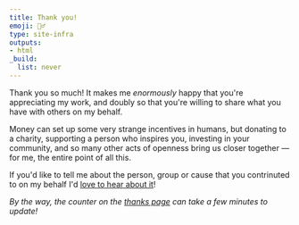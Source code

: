 ```yaml
---
title: Thank you!
emoji: 🙇‍♂️
type: site-infra
outputs:
- html
_build:
  list: never
---
```


Thank you so much! It makes me _enormously_ happy that you're appreciating my work, and doubly so that you're willing to share what you have with others on my behalf.

Money can set up some very strange incentives in humans, but donating to a charity, supporting a person who inspires you, investing in your community, and so many other acts of openness bring us closer together — for me, the entire point of all this.

If you'd like to tell me about the person, group or cause that you contrinuted to on my behalf I'd [love to hear about it](/standing-invitation/)!

_By the way, the counter on the [thanks page](/thanks/) can take a few minutes to update!_
